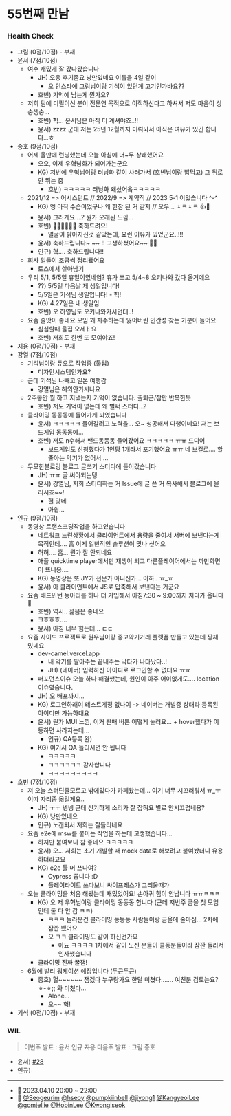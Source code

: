 # 55번째 만남

### Health Check

- 그림 (0점/10점) - 부재
- 윤서 (7점/10점)
  - 여수 재밌게 잘 갔다왔습니다
      - JH) 오옹 후기좀요 낭만있네요 이틀을 4일 같이
          - 오 인스타에 그림님이랑 기석이 있던게 고기인가바요??
      - 호빈) 기억에 남는게 뭔가요?
  - 저희 팀에 미필이신 분이 전문연 목적으로 이직하신다고 하셔서 저도 마음이 싱숭생숭...
      - 호빈) 헉... 윤서님은 아직 더 계셔야죠..!!  
      - 윤서) zzzz 군대 저는 25년 12월까지 미뤄놔서 아직은 여유가 있긴 합니다...ㅎ 
- 종호 (9점/10점)
    - 어제 올만에 런닝했는데 오늘 아침에 너~무 상쾌했어요
        - 오오, 이제 우혁님화가 되어가는군요
        - KG) 저번에 우혁님이랑 러닝화 같이 사러가서 (호빈님이랑 밥먹고) 그 뒤로 안 뛰는 중
            - 호빈) ㅋㅋㅋㅋㅋ 러닝화 왜샀어욬ㅋㅋㅋㅋㅋ
    - 2021/12 => 어시스턴트 // 2022/9 => 계약직 // 2023 5-1  이었습니다 ^-^
        - KG) 엥 아직 수습이었구나 왜 한참 된 거 같지 // 오우... ㅊㅋㅊㅋ 👍👏
        - 윤서) 그러게요....? 뭔가 오래된 느낌...
        - 호빈) 🎉🎉🎉🎉🎉🎉 축하드려요!
            - 얼굴이 밝아지신것 같았는데, 요런 이유가 있었군요..!!!
        - 윤서) 축하드립니다~ ~~ !! 고생하셨어요~~ 🎉🎉
        - 인규) 헉.... 축하드립니다!!
    - 회사 일들이 조금씩 정리됐어요
        - 토스에서 살아남기
    - 우리 5/1, 5/5일 휴일이였네염? 휴가 쓰고 5/4~8 오키나와 갔다 올거예요
      - ??) 5/5일 다음날 제 생일입니다! 
      - 5/5일은 기석님 생일입니다! - 헉!
      - KG) 4.27일은 내 생일임
      - 호빈) 오 하영님도 오키나와가시던데..!
    - 요즘 술맛이 좋네요 모임 꽤 자주하는데 잃어버린 인간성 찾는 기분이 들어요
        - 심심할때 울집 오세ㅐ요
        - 호빈) 저희도 한번 또 모여야죠!
- 지용 (0점/10점) - 부재
- 강열 (7점/10점)
  - 기석님이랑 듀오로 작업중 (툴팁)
      - 디자인시스템인가요?
  - 근데 기석님 나빼고 일본 여행감
      - 강열님은 해외안가시나요
  - 2주동안 뭘 하고 지냈는지 기억이 없습니다. 출퇴근/잠만 반복한듯
      - 호빈) 저도 기억이 없는데 왜 벌써 스터디...?
  - 클라이밍 동동동에 들어가게 되었습니다
    - 윤서) ㅋㅋㅋㅋㅋ 들어갈려고 노력을...  오~ 성공해서 다행이네요! 저는 보드게임 동동동에...
    - 호빈) 저도 n수해서 밴드동동동 들어갔어요 ㅋㅋㅋㅋㅋ ㅠㅠ 드디어
        - 보드게임도 신청했다가 1인당 1개라서 포기했어요 ㅠㅠ 네 보컬로.... 할 줄아는 악기가 없어서 ...
  - 무모한블로깅 블로그 글쓰기 스터디에 들어갔습니다 
    - JH) ㅠㅠ 글 써야되는뎅
    - 윤서) 강열님, 저희 스터디하는 거 Issue에 글 쓴 거 복사해서 블로그에 올리시죠~~!
        - 헐 맞네
        - 아쉽...
- 인규 (9점/10점)
  - 동영상 트랜스코딩작업을 하고있습니다
    - 네트워크 느린상황에서 클라이언트에서 용량을 줄여서 서버에 보낸다는게 목적인데.... 흠 이게 일반적인 솔루션이 맞나 싶어요
    - 허허.... 흠... 뭔가 잘 안되네요
    - 애플 quicktime player에서만 재생이 되고 다른플레이어에서는 까만화면이 뜨네용....
    - KG) 동영상은 또 JY가 전문가 아니신가... 아하.. ㅠ_ㅠ
    - 윤서) 아 클라이언트에서 JS로 압축해서 보낸다는 거군요
  - 요즘 배드민턴 동아리를 하나 더 가입해서 아침7:30 ~ 9:00까지 치다가 옵니다 🏸
      - 호빈) 역시.. 젊음은 좋네요
      - 크흐흐흐.... 
      - 윤서) 아침 너무 힘든데... ㄷㄷ
  - 요즘 사이드 프로젝트로 원우님이랑 중고악기거래 플랫폼 만들고 있는데 짱재밌네요
    - dev-camel.vercel.app
      - 내 악기를 팔아주는 끝내주는 낙타가 나타났다..!
      - JH) (네이버) 입력하신 아이디로 로그인할 수 없대요 ㅠㅠ
    - 퍼포먼스이슈 오늘 하나 해결했는데, 원인이 아주 어이없게도.... location 이슈였습니다.
    - JH) 오 배포까지...
    - KG) 로그인하래여 테스트계정 없나여 -> 네이버는 개발중 상태라 등록된 아이디만 가능하대요
    - 윤서) 뭔가 MUI 느낌, 이거 판매 버튼 어떻게 눌러요... + hover했다가 이동하면 사라지는데...
      - 인규) QA등록 완)
    - KG) 여기서 QA 돌리시면 안 됩니다
        - ㅋㅋㅋㅋㅋ
        - ㅋㅋㅋㅋㅋㅋ 감사합니다
        - ㅋㅋㅋㅋㅋㅋㅋㅋㅋ
- 호빈 (7점/10점)
    - 저 오늘 스터딘줄모르고 밖에있다가 카페왔는데... 여기 너무 시끄러워서 ㅠ_ㅠ 이따 자리좀 옮길게요..
        - JH) ㅜㅜ 넹넹 근데 신기하게 소리가 잘 잡혀요 별로 안시끄럽네용?
        - KG) 낭만있네요
        - 인규) 노캔되서 저희는 잘들리네요
    - 요즘 e2e에 msw를 붙이는 작업을 하는데 고생했습니다...
        - 하지만 붙여보니 참 좋네요 ㅋㅋㅋㅋㅋ
        - 윤서) 오... 저희는 초기 개발할 때 mock data로 해보려고 붙여놨더니 유용하더라고요
        - KG) e2e 툴 머 쓰나여?
            - Cypress 씁니다 :D
            - 플레이라이트 쓰다보니 싸이프레스가 그리울때가
    - 오늘 클라이밍을 처음 해봤는데 재밌었어요! 손아귀 힘이 안납니다 ㅠㅠㅋㅋㅋ
        - KG) 오 저 우혁님이랑 클라이밍 동동동 합니다 (근데 저번주 금욜 첫 모임인데 둘 다 안 감 ㅋㅋ)
            - ㅋㅋㅋ 놀라운건 클라이밍 동동동 사람들이랑 금욜에 술마심... 2차에 잠깐 뵀어요
            - 오 ㅋㅋ 클라이밍도 같이 하신건가요
                - 아뇨 ㅋㅋㅋㅋ 1차에서 같이 노신 분들이 클동분들이라 잠깐 들러서 인사했습니다
        - 클라이밍 진짜 꿀잼!
    - 6월에 발리 워케이션 예정입니다 (두근두근)
        - 종호) 헐~~~~~~ 잼겠다 누구랑가요 한달 미쳤다....... 여친분 검토는요? ㅎ-ㅎ;; 와 미쳤다... 
            - Alone...
            - 오~~ 헉!
- 기석 (0점/10점) - 부재

### WIL

> 이번주 발표 : 윤서 인규 ~~지용~~
> 다음주 발표 : 그림 종호 

- 윤서) [#28](https://github.com/telbby/WIL/issues/28)
- 인규) 

---

- 📆 2023.04.10 20:00 ~ 22:00
- 👥 [@Seogeurim](https://github.com/Seogeurim) [@hseoy](https://github.com/hseoy) [@pumpkiinbell](https://github.com/pumpkiinbell)
  [@jiyong1](https://github.com/jiyong1) [@KangyeolLee](https://github.com/KangyeolLee) [@gomjellie](https://github.com/gomjellie) [@HobinLee](https://github.com/HobinLee) [@Kwongiseok](https://github.com/Kwongiseok)
